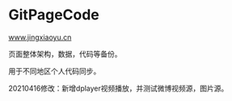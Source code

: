 # GitPageCode

www.jingxiaoyu.cn

页面整体架构，数据，代码等备份。

用于不同地区个人代码同步。

20210416修改：新增dplayer视频播放，并测试微博视频源，图片源。